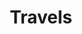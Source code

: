 ---
title: Travels
layout: collection
permalink: /travels/
collection: travels
entries_layout: grid
classes: wide
---